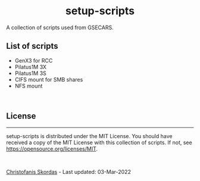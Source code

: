 <h1 align="center">setup-scripts</h1>

A collection of scripts used from GSECARS.

## List of scripts
- GenX3 for RCC
- Pilatus1M 3X
- Pilatus1M 3S
- CIFS mount for SMB shares
- NFS mount

<br />

## License

---

setup-scripts is distributed under the MIT License. You should have received 
a copy of the MIT License with this collection of scripts.  If not, see 
<https://opensource.org/licenses/MIT>.

<br />

[Christofanis Skordas](mailto:skordasc@uchicago.edu) - Last updated: 03-Mar-2022 
